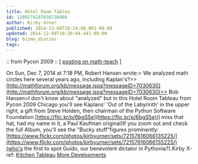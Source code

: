 ```yaml
---
title: Hotel Room Tableu
id: 1289274287838736966
author: Kirby Urner
published: 2014-12-08T10:24:00.001-08:00
updated: 2014-12-08T10:28:44.441-08:00
blog: bizmo_diaries
tags: 
---
```


:: from Pycon 2009 ::
[ [posting on math-teach](http://mathforum.org/kb/message.jspa?messageID=9659882) ]

On Sun, Dec 7, 2014 at 7:18 PM, Robert Hansen  wrote:> We analyzed math circles here several years ago, including Kaplan's?>> [http://mathforum.org/kb/message.jspa?messageID=7030630](http://mathforum.org/kb/message.jspa?messageID=7030630)>> Bob Hansen>I don't know about "analyzed" but in this Hotel Room Tableau from Pycon 2009 Chicago you'll see Kaplans' 'Out of the Labyrinth' in the upper right, a gift from Steve Holden, then chairman of the Python Software Foundation.[https://flic.kr/p/6bgS5e](https://flic.kr/p/6bgS5e)(I miss that hat, had my name in it, a Paul Kaufman original)If you zoom out and check the full Album, you'll see the "Bucky stuff"figures prominently:[https://www.flickr.com/photos/kirbyurner/sets/72157616066135225/](https://www.flickr.com/photos/kirbyurner/sets/72157616066135225/)(who's the first to spot Guido, our benevolent dictator in Pythonia?).Kirby
X-ref:
[Kitchen Tableau](http://worldgame.blogspot.com/2008/04/kitchen-tableau.html)
[More Developments ](http://mybizmo.blogspot.com/2009/05/more-developments.html)